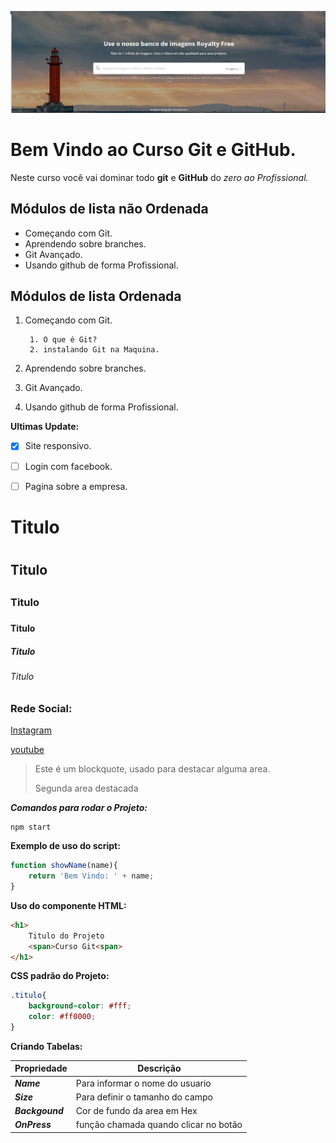 ![Logo do Git](img/foto1.png)

# Bem Vindo ao Curso Git e GitHub.
Neste curso você vai dominar todo **git** e **GitHub** do _zero ao Profissional._

## Módulos de lista não Ordenada
* Começando com Git.
* Aprendendo sobre branches.
* Git Avançado.
* Usando github de forma Profissional.

## Módulos de lista Ordenada
1. Começando com Git.

        1. O que é Git?
        2. instalando Git na Maquina.
2. Aprendendo sobre branches.
3. Git Avançado.
4. Usando github de forma Profissional.

**Ultimas Update:**

- [x] Site responsivo.
- [ ] Login com facebook.
- [ ] Pagina sobre a empresa.


# Titulo <h1>

## Titulo <h2>

### Titulo <h3>

#### Titulo <h4>

##### Titulo <h5>

###### Titulo <h6>

### Rede Social:
[Instagram](https://instagram.com/sujeitoprogramador)

[youtube](https://youtube.com/c/sujeitoprogramador)

>Este é um blockquote, usado para destacar alguma area.
>
>Segunda area destacada


_**Comandos para rodar o Projeto:**_
```
npm start
```

**Exemplo de uso do script:**
```js
function showName(name){
    return 'Bem Vindo: ' + name;
}
```

**Uso do componente HTML:**

```html
<h1>
    Titulo do Projeto
    <span>Curso Git<span>
</h1>
```

**CSS padrão do Projeto:**

```css
.titulo{
    background-color: #fff;
    color: #ff0000;
}
```

**Criando Tabelas:**

Propriedade | Descrição
----------- | ---------
_**Name**_ | Para informar o nome do usuario
_**Size**_ | Para definir o tamanho do campo
_**Backgound**_ | Cor de fundo da area em Hex
_**OnPress**_ | função chamada quando clicar no botão